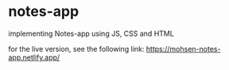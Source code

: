 # notes-app

implementing Notes-app using JS, CSS and HTML

for the live version, see the following link:
https://mohsen-notes-app.netlify.app/